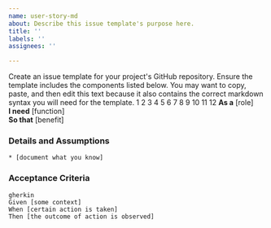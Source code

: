```yaml
---
name: user-story-md
about: Describe this issue template's purpose here.
title: ''
labels: ''
assignees: ''

---
```


Create an issue template for your project's GitHub repository. Ensure the template includes the components listed below. You may want to copy, paste, and then edit this text because it also contains the correct markdown syntax you will need for the template.
1
2
3
4
5
6
7
8
9
10
11
12
**As a** [role]  
**I need** [function]  
**So that** [benefit]  
      
### Details and Assumptions
    * [document what you know]      
### Acceptance Criteria     
    gherkin 
    Given [some context]
    When [certain action is taken]
    Then [the outcome of action is observed]
